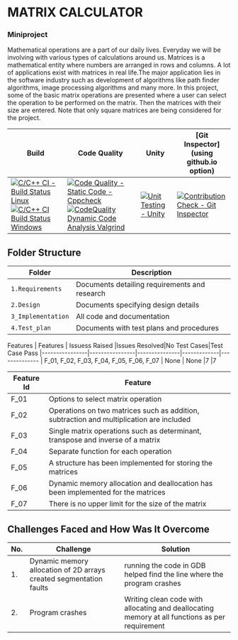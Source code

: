 # MATRIX CALCULATOR
### Miniproject 
 Mathematical operations are a part of our daily lives. Everyday we will be involving with various types of calculations around us. Matrices is a mathematical entity where numbers are arranged in rows and columns. A lot of applications exist with matrices in real life.The major application lies in the software industry such as development of algorithms like path finder algorithms, image processing algorithms and many more.
 In this project, some of the basic matrix operations are presented where a user can select the operation to be performed on the matrix. Then the matrices with their size are entered. Note that only square matrices are being considered for the project.

Build | Code Quality | Unity | [Git Inspector](using github.io option)
------|----------|-------|--------------
[![C/C++ CI - Build Status Linux](https://github.com/DesaiSiddhesh1/M1_MatrixCalculator/actions/workflows/c-cpp.yml/badge.svg)](https://github.com/DesaiSiddhesh1/M1_MatrixCalculator/actions/workflows/c-cpp.yml) [![C/C++ CI Build Status Windows](https://github.com/DesaiSiddhesh1/M1_MatrixCalculator/actions/workflows/c-cpp_windows.yml/badge.svg)](https://github.com/DesaiSiddhesh1/M1_MatrixCalculator/actions/workflows/c-cpp_windows.yml) |[![Code Quality - Static Code - Cppcheck](https://github.com/AkulaPranathi1/stepin_student-record-system/actions/workflows/cppcheck.yml/badge.svg)](https://github.com/AkulaPranathi1/stepin_student-record-system/actions/workflows/cppcheck.yml)[![CodeQuality Dynamic Code Analysis Valgrind](https://github.com/AkulaPranathi1/stepin_student-record-system/actions/workflows/CodeQuality_Dynamic.yml/badge.svg)](https://github.com/AkulaPranathi1/stepin_student-record-system/actions/workflows/CodeQuality_Dynamic.yml)|[![Unit Testing - Unity](https://github.com/AkulaPranathi1/stepin_student-record-system/actions/workflows/unity.yml/badge.svg)](https://github.com/AkulaPranathi1/stepin_student-record-system/actions/workflows/unity.yml)|[![Contribution Check - Git Inspector](https://github.com/AkulaPranathi1/stepin_student-record-system/actions/workflows/gitinspector.yml/badge.svg)](https://github.com/AkulaPranathi1/stepin_student-record-system/actions/workflows/gitinspector.yml)

## Folder Structure
Folder             | Description
-------------------| -----------------------------------------
`1.Requirements`   | Documents detailing requirements and research
`2.Design`         | Documents specifying design details
`3_Implementation` | All code and documentation
`4.Test_plan`      | Documents with test plans and procedures


Features
|    Features    | Issuess Raised |Issues Resolved|No Test Cases|Test Case Pass
|----------------|----------------|---------------|-------------|--------------
| F_01, F_02, F_03, F_04, F_05, F_06, F_07   | None    | None   |7  |7    

| Feature Id | Feature |
| -----------|---------|
|F_01| Options to select matrix operation|
|F_02| Operations on two matrices such as addition, subtraction and multiplication are included|
|F_03| Single matrix operations such as determinant, transpose and inverse of a matrix |
|F_04| Separate function for each operation |
|F_05| A structure has been implemented for storing the matrices|
|F_06| Dynamic memory allocation and deallocation has been implemented for the matrices|
|F_07|  There is no upper limit for the size of the matrix|

## Challenges Faced and How Was It Overcome

| No. | Challenge | Solution
|-----|-----------|--------
|1. | Dynamic memory allocation of 2D arrays created segmentation faults| running the code in GDB helped find the line where the program crashes
|2. | Program crashes | Writing clean code with allocating and deallocating memory at all functions as per requirement|
